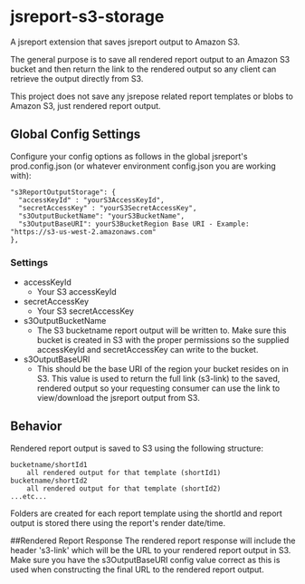 # jsreport-s3-storage

A jsreport extension that saves jsreport output to Amazon S3.

The general purpose is to save all rendered report output to an Amazon S3 bucket and then return the link to the rendered output so any client can retrieve the output directly from S3.

This project does not save any jsrepose related report templates or blobs to Amazon S3, just rendered report output.

## Global Config Settings

Configure your config options as follows in the global jsreport's prod.config.json (or whatever environment config.json you are working with):

    "s3ReportOutputStorage": {
      "accessKeyId" : "yourS3AccessKeyId",
      "secretAccessKey" : "yourS3SecretAccessKey",
      "s3OutputBucketName": "yourS3BucketName",
      "s3OutputBaseURI": yourS3BucketRegion Base URI - Example: "https://s3-us-west-2.amazonaws.com"
    },
    
### Settings
* accessKeyId
	* Your S3 accessKeyId
* secretAccessKey
	* Your S3 secretAccessKey
* s3OutputBucketName
	* The S3 bucketname report output will be written to. Make sure this bucket is created in S3 with the proper permissions so the supplied accessKeyId and secretAccessKey can write to the bucket.
* s3OutputBaseURI
	* This should be the base URI of the region your bucket resides on in S3. This value is used to return the full link (s3-link) to the saved, rendered output so your requesting consumer can use the link to view/download the jsreport output from S3.

## Behavior
Rendered report output is saved to S3 using the following structure:

	bucketname/shortId1
		all rendered output for that template (shortId1)
	bucketname/shortId2
		all rendered output for that template (shortId2)
	...etc...	
	
Folders are created for each report template using the shortId and report output is stored there using the report's render date/time.

##Rendered Report Response
The rendered report response will include the header 's3-link' which will be the URL to your rendered report output in S3. Make sure you have the s3OutputBaseURI config value correct as this is used when constructing the final URL to the rendered report output.	
